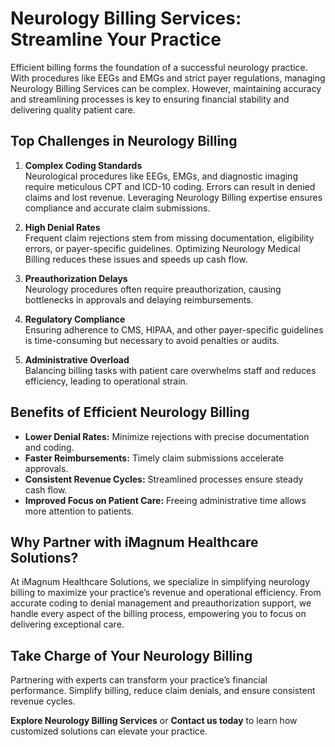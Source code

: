 # Neurology Billing Services: Streamline Your Practice

Efficient billing forms the foundation of a successful neurology practice. With procedures like EEGs and EMGs and strict payer regulations, managing Neurology Billing Services can be complex. However, maintaining accuracy and streamlining processes is key to ensuring financial stability and delivering quality patient care.

## Top Challenges in Neurology Billing

1. **Complex Coding Standards**  
   Neurological procedures like EEGs, EMGs, and diagnostic imaging require meticulous CPT and ICD-10 coding. Errors can result in denied claims and lost revenue. Leveraging Neurology Billing expertise ensures compliance and accurate claim submissions.

2. **High Denial Rates**  
   Frequent claim rejections stem from missing documentation, eligibility errors, or payer-specific guidelines. Optimizing Neurology Medical Billing reduces these issues and speeds up cash flow.

3. **Preauthorization Delays**  
   Neurology procedures often require preauthorization, causing bottlenecks in approvals and delaying reimbursements.

4. **Regulatory Compliance**  
   Ensuring adherence to CMS, HIPAA, and other payer-specific guidelines is time-consuming but necessary to avoid penalties or audits.

5. **Administrative Overload**  
   Balancing billing tasks with patient care overwhelms staff and reduces efficiency, leading to operational strain.

## Benefits of Efficient Neurology Billing

- **Lower Denial Rates:** Minimize rejections with precise documentation and coding.
- **Faster Reimbursements:** Timely claim submissions accelerate approvals.
- **Consistent Revenue Cycles:** Streamlined processes ensure steady cash flow.
- **Improved Focus on Patient Care:** Freeing administrative time allows more attention to patients.

## Why Partner with iMagnum Healthcare Solutions?

At iMagnum Healthcare Solutions, we specialize in simplifying neurology billing to maximize your practice’s revenue and operational efficiency. From accurate coding to denial management and preauthorization support, we handle every aspect of the billing process, empowering you to focus on delivering exceptional care.

## Take Charge of Your Neurology Billing

Partnering with experts can transform your practice’s financial performance. Simplify billing, reduce claim denials, and ensure consistent revenue cycles.

**Explore Neurology Billing Services** or **Contact us today** to learn how customized solutions can elevate your practice.

